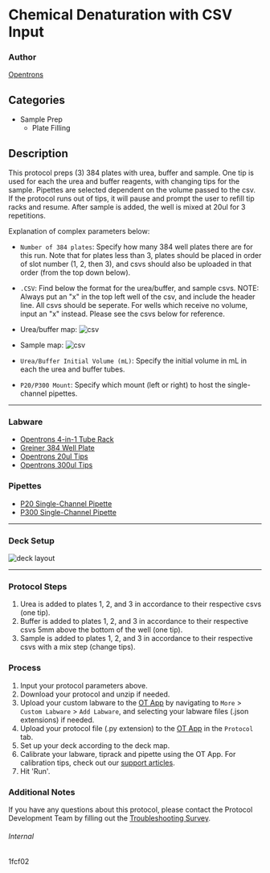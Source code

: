 # Chemical Denaturation with CSV Input

### Author
[Opentrons](https://opentrons.com/)

## Categories
* Sample Prep
	* Plate Filling

## Description
This protocol preps (3) 384 plates with urea, buffer and sample. One tip is used for each the urea and buffer reagents, with changing tips for the sample. Pipettes are selected dependent on the volume passed to the csv. If the protocol runs out of tips, it will pause and prompt the user to refill tip racks and resume. After sample is added, the well is mixed at 20ul for 3 repetitions.

Explanation of complex parameters below:
* `Number of 384 plates`: Specify how many 384 well plates there are for this run. Note that for plates less than 3, plates should be placed in order of slot number (1, 2, then 3), and csvs should also be uploaded in that order (from the top down below).
* `.CSV`: Find below the format for the urea/buffer, and sample csvs. NOTE: Always put an "x" in the top left well of the csv, and include the header line. All csvs should be seperate. For wells which receive no volume, input an "x" instead. Please see the csvs below for reference.

* Urea/buffer map:
![csv](https://opentrons-protocol-library-website.s3.amazonaws.com/custom-README-images/1fcf02/Screen+Shot+2022-03-08+at+2.09.38+PM.png)
* Sample map:
![csv](https://opentrons-protocol-library-website.s3.amazonaws.com/custom-README-images/1fcf02/Screen+Shot+2022-03-08+at+2.00.15+PM.png)

* `Urea/Buffer Initial Volume (mL)`: Specify the initial volume in mL in each the urea and buffer tubes.
* `P20/P300 Mount`: Specify which mount (left or right) to host the single-channel pipettes.


---

### Labware
* [Opentrons 4-in-1 Tube Rack](https://shop.opentrons.com/4-in-1-tube-rack-set/)
* [Greiner 384 Well Plate](https://shop.gbo.com/en/row/products/bioscience/microplates/384-well-microplates/384-well-polypropylene-microplates/781209.html)
* [Opentrons 20ul Tips](https://shop.opentrons.com/universal-filter-tips/?_gl=1*inwreh*_ga*MTM2NTEwNjE0OS4xNjIxMzYxMzU4*_ga_GNSMNLW4RY*MTY0Njc2NjI2OC43NjcuMS4xNjQ2NzY2OTQ5LjA.&_ga=2.148444917.339153637.1646060545-1365106149.1621361358)
* [Opentrons 300ul Tips](https://shop.opentrons.com/universal-filter-tips/?_gl=1*inwreh*_ga*MTM2NTEwNjE0OS4xNjIxMzYxMzU4*_ga_GNSMNLW4RY*MTY0Njc2NjI2OC43NjcuMS4xNjQ2NzY2OTQ5LjA.&_ga=2.148444917.339153637.1646060545-1365106149.1621361358)

### Pipettes
* [P20 Single-Channel Pipette](https://opentrons.com/pipettes/)
* [P300 Single-Channel Pipette](https://opentrons.com/pipettes/)

---

### Deck Setup
![deck layout](https://opentrons-protocol-library-website.s3.amazonaws.com/custom-README-images/1fcf02/Screen+Shot+2022-03-08+at+2.06.26+PM.png)


---

### Protocol Steps
1. Urea is added to plates 1, 2, and 3 in accordance to their respective csvs (one tip).
2. Buffer is added to plates 1, 2, and 3 in accordance to their respective csvs 5mm above the bottom of the well (one tip).
3. Sample is added to plates 1, 2, and 3 in accordance to their respective csvs with a mix step (change tips).

### Process
1. Input your protocol parameters above.
2. Download your protocol and unzip if needed.
3. Upload your custom labware to the [OT App](https://opentrons.com/ot-app) by navigating to `More` > `Custom Labware` > `Add Labware`, and selecting your labware files (.json extensions) if needed.
4. Upload your protocol file (.py extension) to the [OT App](https://opentrons.com/ot-app) in the `Protocol` tab.
5. Set up your deck according to the deck map.
6. Calibrate your labware, tiprack and pipette using the OT App. For calibration tips, check out our [support articles](https://support.opentrons.com/en/collections/1559720-guide-for-getting-started-with-the-ot-2).
7. Hit 'Run'.

### Additional Notes
If you have any questions about this protocol, please contact the Protocol Development Team by filling out the [Troubleshooting Survey](https://protocol-troubleshooting.paperform.co/).

###### Internal
1fcf02
